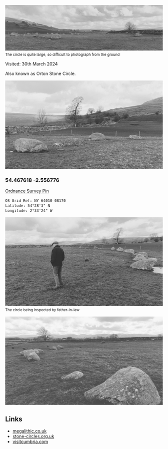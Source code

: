 ![20240330_gamelands_stone_circle_lento_orl_mono_standard_a142_1711799734](images/20240330_gamelands_stone_circle_lento_orl_mono_standard_a142_1711799734.jpg)
<small>The circle is quite large, so difficult to photograph from the ground</small>

Visited: 30th March 2024

Also known as Orton Stone Circle.

![20240330_gamelands_stone_circle_lento_orl_mono_standard_a142_1711800051](images/20240330_gamelands_stone_circle_lento_orl_mono_standard_a142_1711800051.jpg)

### 54.467618 -2.556776

[Ordnance Survey Pin](https://explore.osmaps.com/pin?lat=54.467618&lon=-2.556776&zoom=15.7782&style=Leisure&type=2d)

```
OS Grid Ref: NY 64010 08170
Latitude: 54°28'3" N
Longitude: 2°33'24" W
```

![20240330_gamelands_stone_circle_001](images/20240330_gamelands_stone_circle_001.jpg)
<small>The circle being inspected by father-in-law</small>

![20240330_gamelands_stone_circle_lento_orl_mono_standard_a142_1711799829](images/20240330_gamelands_stone_circle_lento_orl_mono_standard_a142_1711799829.jpg)
## Links
* [megalithic.co.uk](https://www.megalithic.co.uk/article.php?sid=927)
* [stone-circles.org.uk](http://www.stone-circles.org.uk/stone/gamelands.htm)
* [visitcumbria.com](https://www.visitcumbria.com/evnp/gamelands-stone-circle/)